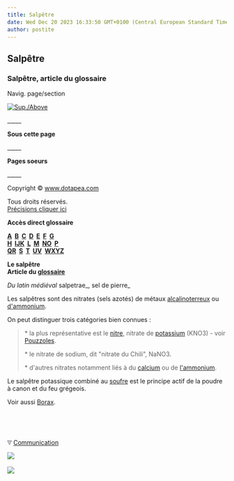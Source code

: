 ```yaml
---
title: Salpêtre
date: Wed Dec 20 2023 16:33:50 GMT+0100 (Central European Standard Time)
author: postite
---
```


## Salpêtre
### Salpêtre, article du glossaire
 Navig. page/section

[![Sup./Above](_derived/up_cmp_themenoir010_up.gif)](s.html)

\_\_\_\_\_

**Sous cette page**

\_\_\_\_\_

**Pages soeurs**

\_\_\_\_\_

Copyright © www.dotapea.com

Tous droits réservés.  
[Précisions cliquer ici](droitscopie.html)

**Accès direct glossaire**

**[A](a.html)  [B](b.html)  [C](c.html)  [D](d.html)  [E](e.html)  [F](f.html)  [G](g.html)  
[H](h.html)  [IJK](ijk.html)  [L](l.html)  [M](m.html)  [NO](no.html)  [P](p.html)  
[QR](qr.html)  [S](s.html)  [T](t.html)  [UV](uv.html)  [WXYZ](wxyz.html)**

**Le salpêtre  
Article du [glossaire](glossaire.html)**

_Du latin médiéval_ salpetrae_, sel de pierre_

Les salpêtres sont des nitrates (sels azotés) de métaux [alcalinoterreux](alcalinoterreux.html) ou [d'ammonium](ammonium.html).

On peut distinguer trois catégories bien connues :

> \* la plus représentative est le [nitre](nitre.html), nitrate de [potassium](potassium.html) (KNO3) - voir [Pouzzoles](pouzzoles.html).
> 
> \* le nitrate de sodium, dit "nitrate du Chili", NaNO3.
> 
> \* d'autres nitrates notamment liés à du [calcium](calcium.html) ou de [l'ammonium](ammonium.html).

Le salpêtre potassique combiné au [soufre](soufre.html) est le principe actif de la poudre à canon et du feu grégeois.

Voir aussi [Borax](borax.html).



 

 ![](images/transparent122x1.gif)

![](images/flechebas.gif) [Communication](http://www.artrealite.com/annonceurs.htm) 

[![](https://cbonvin.fr/sites/regie.artrealite.com/visuels/campagne1.png)](index-2.html#20131014)

![](https://cbonvin.fr/sites/regie.artrealite.com/visuels/campagne2.png)